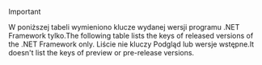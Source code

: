 
> [!IMPORTANT]
> <span data-ttu-id="2381b-101">W poniższej tabeli wymieniono klucze wydanej wersji programu .NET Framework tylko.</span><span class="sxs-lookup"><span data-stu-id="2381b-101">The following table lists the keys of released versions of the .NET Framework only.</span></span> <span data-ttu-id="2381b-102">Liście nie kluczy Podgląd lub wersje wstępne.</span><span class="sxs-lookup"><span data-stu-id="2381b-102">It doesn't list the keys of preview or pre-release versions.</span></span>
